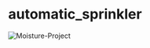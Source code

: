 # automatic_sprinkler
![Moisture-Project](https://user-images.githubusercontent.com/45154810/212495954-17ed755d-dcbb-4f8c-9ff3-9eb800cd8f28.png)
